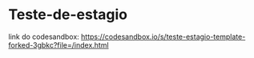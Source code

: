 # Teste-de-estagio
link do codesandbox:
https://codesandbox.io/s/teste-estagio-template-forked-3gbkc?file=/index.html
